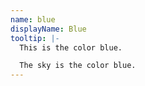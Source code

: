 ```yaml
---
name: blue
displayName: Blue
tooltip: |-
  This is the color blue.

  The sky is the color blue.
---
```

